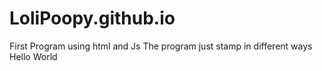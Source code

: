 # LoliPoopy.github.io
First Program using html and Js
The program just stamp in different ways Hello World
